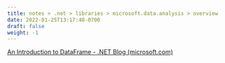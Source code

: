 ```yaml
---
title: notes > .net > libraries > microsoft.data.analysis > overview
date: 2022-01-25T13:17:40-0700
draft: false
weight: -1
---
```

[An Introduction to DataFrame - .NET Blog (microsoft.com)](https://devblogs.microsoft.com/dotnet/an-introduction-to-dataframe/)
